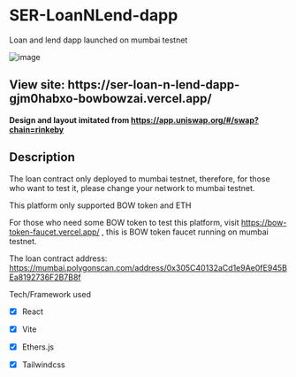 # SER-LoanNLend-dapp
Loan and lend dapp launched on mumbai testnet

![image](https://user-images.githubusercontent.com/74807962/158967668-fa95a04e-e59e-4e8b-8cb4-2c384f8d47e8.png)

<h2>View site: https://ser-loan-n-lend-dapp-gjm0habxo-bowbowzai.vercel.app/</h2>

<b>Design and layout imitated from https://app.uniswap.org/#/swap?chain=rinkeby</b>

<h2>Description</h2>
The loan contract only deployed to mumbai testnet, therefore, for those who want to test it, please change your network to mumbai testnet.

This platform only supported BOW token and ETH

For those who need some BOW token to test this platform, visit https://bow-token-faucet.vercel.app/ , this is BOW token faucet running on mumbai testnet.

The loan contract address: https://mumbai.polygonscan.com/address/0x305C40132aCd1e9Ae0fE945BEa8192736F2B7B8f

Tech/Framework used
- [x] React
- [x] Vite
- [x] Ethers.js
- [x] Tailwindcss




